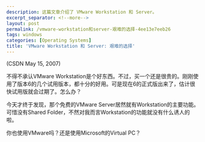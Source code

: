 ```yaml
---
description: 这篇文章介绍了 VMware Workstation 和 Server。
excerpt_separator: <!--more-->
layout: post
permalink: /vmware-workstation和server-艰难的选择-4ee13e7eeb26
tags: windows
categories: [Operating Systems]
title: 'VMware Workstation 和 Server: 艰难的选择'
---
```

(CSDN May 15, 2007)

不得不承认VMware Workstation是个好东西。不过，买一个还是很贵的。刚刚使用了版本6的几个试用版本，都十分的好用。可是现在6的正式版出来了，估计很快试用版就会过期了。怎么办？

今天才终于发现，那个免费的VMware Server居然就有Workstation的主要功能。可惜没有Shared Folder，不然对我而言Workstation的功能就没有什么诱人的啦。

你也使用VMware吗？还是使用Microsoft的Virtual PC？
<!--more-->
